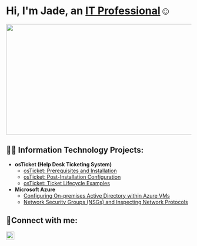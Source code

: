 <h1>Hi, I'm Jade, an <a href="https://www.linkedin.com/in/jade-da-silva-8b43566a/">IT Professional</a>☺</h1>

<div align="center">
  <img src="https://media.giphy.com/media/dWesBcTLavkZuG35MI/giphy.gif" width="600" height="300"/>
</div>

<h2>👨‍💻 Information Technology Projects:</h2>

- <b>osTicket (Help Desk Ticketing System)</b>
  - [osTicket: Prerequisites and Installation](https://github.com/JadedaSilva/osticket-prereqs)
  - [osTicket: Post-Installation Configuration](https://github.com/JadedaSilva/post-install-config)
  - [osTicket: Ticket Lifecycle Examples](https://github.com/JadedaSilva/ticket-lifecycle)
- <b>Microsoft Azure</b>
  - [Configuring On-premises Active Directory within Azure VMs](https://github.com/JadedaSilva/configure-ad)
  - [Network Security Groups (NSGs) and Inspecting Network Protocols](https://github.com/JadedaSilva/azure-network-protocols)

<h2>🤳Connect with me:</h2>

[<img align="left" alt="Jade | LinkedIn" width="22px" src="https://cdn.jsdelivr.net/npm/simple-icons@v3/icons/linkedin.svg" />][linkedin]

[linkedin]: https://www.linkedin.com/in/jade-da-silva-8b43566a/
